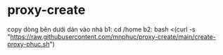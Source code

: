 # proxy-create
copy dòng bên dưới dán vào nhá
b1:
cd /home
b2:
bash <(curl -s "https://raw.githubusercontent.com/mnphuc/proxy-create/main/create-proxy-phuc.sh")
